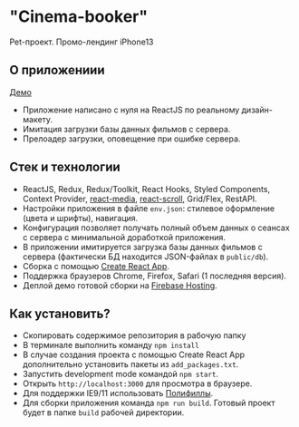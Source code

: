 # "Cinema-booker"

Pet-проект. Промо-лендинг iPhone13

## О приложениии

[Демо](https://iphone-promo.web.app/)

- Приложение написано с нуля на ReactJS по реальному дизайн-макету.
- Имитация загрузки базы данных фильмов с сервера.
- Прелоадер загрузки, оповещение при ошибке сервера.

## Стек и технологии

- ReactJS, Redux, Redux/Toolkit, React Hooks, Styled Components, Context Provider, [react-media](https://www.npmjs.com/package/react-media), [react-scroll](https://www.npmjs.com/package/react-scroll), Grid/Flex, RestAPI.
- Настройки приложения в файле `env.json`: стилевое оформление (цвета и шрифты), навигация.
- Конфигурация позволяет получать полный объем данных о сеансах с сервера с минимальной доработкой приложения.
- В приложении имитируется загрузка базы данных фильмов c сервера (фактически БД находится JSON-файлах в `public/db`).
- Сборка с помощью [Create React App](https://github.com/facebook/create-react-app).
- Поддержка браузеров Сhrome, Firefox, Safari (1 последняя версия).
- Деплой демо готовой сборки на [Firebase Hosting](https://firebase.google.com).

## Как установить?

- Скопировать содержимое репозитория в рабочую папку
- В терминале выполнить команду `npm install`
- В случае создания проекта с помощью Create React App дополнительно установить пакеты из `add_packages.txt`.
- Запустить development mode командой `npm start`.
- Открыть `http://localhost:3000` для просмотра в браузере.
- Для поддержки IE9/11 использовать [Полифиллы](https://github.com/facebook/create-react-app/blob/main/packages/react-app-polyfill).
- Для сборки приложения команда `npm run build`. Готовый проект будет в папке `build` рабочей директории.
